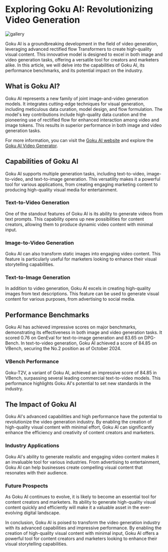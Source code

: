 # Exploring Goku AI: Revolutionizing Video Generation

![gallery](https://github.com/user-attachments/assets/7d8c5515-85ad-4ec9-a360-7d231a05ca32)

Goku AI is a groundbreaking development in the field of video generation, leveraging advanced rectified flow
Transformers to create high-quality visual content. This innovative model is designed to excel in both image and video
generation tasks, offering a versatile tool for creators and marketers alike. In this article, we will delve into the
capabilities of Goku AI, its performance benchmarks, and its potential impact on the industry.

## What is Goku AI?

Goku AI represents a new family of joint image-and-video generation models. It integrates cutting-edge techniques for
visual generation, including meticulous data curation, model design, and flow formulation. The model's key contributions
include high-quality data curation and the pioneering use of rectified flow for enhanced interaction among video and
image tokens. This results in superior performance in both image and video generation tasks.

For more information, you can visit the [Goku AI website](https://gokuai.top/) and explore the
[Goku AI Video Generator](https://gokuai.top/text-to-video).

## Capabilities of Goku AI

Goku AI supports multiple generation tasks, including text-to-video, image-to-video, and text-to-image generation. This
versatility makes it a powerful tool for various applications, from creating engaging marketing content to producing
high-quality visual media for entertainment.

### Text-to-Video Generation

One of the standout features of Goku AI is its ability to generate videos from text prompts. This capability opens up
new possibilities for content creators, allowing them to produce dynamic video content with minimal input.

### Image-to-Video Generation

Goku AI can also transform static images into engaging video content. This feature is particularly useful for marketers
looking to enhance their visual storytelling capabilities.

### Text-to-Image Generation

In addition to video generation, Goku AI excels in creating high-quality images from text descriptions. This feature can
be used to generate visual content for various purposes, from advertising to social media.

## Performance Benchmarks

Goku AI has achieved impressive scores on major benchmarks, demonstrating its effectiveness in both image and video
generation tasks. It scored 0.76 on GenEval for text-to-image generation and 83.65 on DPG-Bench. In text-to-video
generation, Goku AI achieved a score of 84.85 on VBench, securing the No.2 position as of October 2024.

### VBench Performance

Goku-T2V, a variant of Goku AI, achieved an impressive score of 84.85 in VBench, surpassing several leading commercial
text-to-video models. This performance highlights Goku AI's potential to set new standards in the industry.

## The Impact of Goku AI

Goku AI's advanced capabilities and high performance have the potential to revolutionize the video generation industry.
By enabling the creation of high-quality visual content with minimal effort, Goku AI can significantly enhance the
efficiency and creativity of content creators and marketers.

### Industry Applications

Goku AI's ability to generate realistic and engaging video content makes it an invaluable tool for various industries.
From advertising to entertainment, Goku AI can help businesses create compelling visual content that resonates with
their audience.

### Future Prospects

As Goku AI continues to evolve, it is likely to become an essential tool for content creators and marketers. Its ability
to generate high-quality visual content quickly and efficiently will make it a valuable asset in the ever-evolving
digital landscape.

In conclusion, Goku AI is poised to transform the video generation industry with its advanced capabilities and
impressive performance. By enabling the creation of high-quality visual content with minimal input, Goku AI offers a
powerful tool for content creators and marketers looking to enhance their visual storytelling capabilities.
